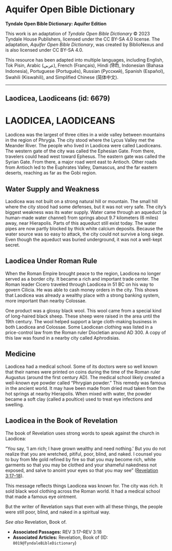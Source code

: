 # Aquifer Open Bible Dictionary

**Tyndale Open Bible Dictionary: Aquifer Edition**

This work is an adaptation of *Tyndale Open Bible Dictionary* © 2023 Tyndale House Publishers, licensed under the CC BY\-SA 4\.0 license. The adaptation, *Aquifer Open Bible Dictionary*, was created by BiblioNexus and is also licensed under CC BY\-SA 4\.0\.

This resource has been adapted into multiple languages, including English, Tok Pisin, Arabic (عربي), French (Français), Hindi (हिंदी), Indonesian (Bahasa Indonesia), Portuguese (Português), Russian (Русский), Spanish (Español), Swahili (Kiswahili), and Simplified Chinese (简体中文).



--------------------------------

## Laodicea, Laodiceans (id: 6679)

LAODICEA, LAODICEANS
====================

Laodicea was the largest of three cities in a wide valley between mountains in the region of Phrygia. The city stood where the Lycus Valley met the Meander River. The people who lived in Laodicea were called Laodiceans. The western gate of the city was called the Ephesian Gate. From there, travelers could head west toward Ephesus. The eastern gate was called the Syrian Gate. From there, a major road went east to Antioch. Other roads from Antioch led to the Euphrates Valley, Damascus, and the far eastern deserts, reaching as far as the Gobi region.

**Water Supply and Weakness**
-----------------------------

Laodicea was not built on a strong natural hill or mountain. The small hill where the city stood had some defenses, but it was not very safe. The city’s biggest weakness was its water supply. Water came through an aqueduct (a human\-made water channel) from springs about 9\.7 kilometers (6 miles) away, near Hierapolis. Parts of this aqueduct still exist today. The water pipes are now partly blocked by thick white calcium deposits. Because the water source was so easy to attack, the city could not survive a long siege. Even though the aqueduct was buried underground, it was not a well\-kept secret.

Laodicea Under Roman Rule
-------------------------

When the Roman Empire brought peace to the region, Laodicea no longer served as a border city. It became a rich and important trade center. The Roman leader Cicero traveled through Laodicea in 51 BC on his way to govern Cilicia. He was able to cash money orders in the city. This shows that Laodicea was already a wealthy place with a strong banking system, more important than nearby Colossae.

One product was a glossy black wool. This wool came from a special kind of long\-haired black sheep. These sheep were raised in the area until the 19th century. The wool helped support a large cloth\-making business in both Laodicea and Colossae. Some Laodicean clothing was listed in a price\-control law from the Roman ruler Diocletian around AD 300\. A copy of this law was found in a nearby city called Aphrodisias.

Medicine
--------

Laodicea had a medical school. Some of its doctors were so well known that their names were printed on coins during the time of the Roman ruler Augustus (around the first century AD). The medical school likely created a well\-known eye powder called “Phrygian powder.” This remedy was famous in the ancient world. It may have been made from dried mud taken from the hot springs at nearby Hierapolis. When mixed with water, the powder became a soft clay (called a poultice) used to treat eye infections and swelling.

Laodicea in the Book of Revelation
----------------------------------

The book of Revelation uses strong words to speak against the church in Laodicea: 

“You say, ‘I am rich; I have grown wealthy and need nothing.’ But you do not realize that you are wretched, pitiful, poor, blind, and naked. I counsel you to buy from Me gold refined by fire so that you may become rich, white garments so that you may be clothed and your shameful nakedness not exposed, and salve to anoint your eyes so that you may see” ([Revelation 3:17–18](https://ref.ly/Rev3:17-Rev3:18)).

This message reflects things Laodicea was known for. The city was rich. It sold black wool clothing across the Roman world. It had a medical school that made a famous eye ointment.

But the writer of Revelation says that even with all these things, the people were still poor, blind, and naked in a spiritual way.

*See also* Revelation, Book of.

* **Associated Passages:** REV 3:17–REV 3:18
* **Associated Articles:** Revelation, Book of (ID: `8019@TyndaleBibleDictionary`)

